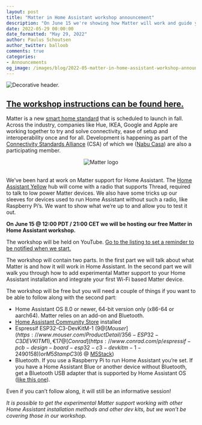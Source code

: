 ```yaml
---
layout: post
title: "Matter in Home Assistant workshop announcement"
description: "On June 15 we're showing how Matter will work and guide you in getting it set up."
date: 2022-05-29 00:00:00
date_formatted: "May 29, 2022"
author: Paulus Schoutsen
author_twitter: balloob
comments: true
categories:
- Announcements
og_image: /images/blog/2022-05-matter-in-home-assistant-workshop-announcement/social.png
---
```


<img src='/images/blog/2022-05-matter-in-home-assistant-workshop-announcement/header.png' alt="Decorative header." class='no-shadow'>

## [The workshop instructions can be found here.](/matter-june-22)

Matter is a new [smart home standard](https://csa-iot.org/all-solutions/matter/) that is scheduled to launch in fall. Across the industry, companies like Hue, IKEA, Google and Apple are working together to try and solve connectivity, ease of setup and interoperability once and for all. Development is happening as part of the [Connectivity Standards Alliance](https://csa-iot.org/) (CSA) of which we ([Nabu Casa](https://www.nabucasa.com)) are also a participating member.

<center><img src='/images/supported_brands/matter.png' alt='Matter logo' class='no-shadow'></center><br>

We’ve been hard at work on Matter support for Home Assistant. The [Home Assistant Yellow](/yellow/) hub will come with a radio that supports Thread, required to talk to low power Matter devices. We also have some tricks up our sleeves for devices used to run Home Assistant without such a radio, like Raspberry Pi’s. We want to show what we’re up to and allow you to test it out.

**On June 15 @ 12:00 PDT / 21:00 CET we will be hosting our free Matter in Home Assistant workshop.**

The workshop will be held on YouTube. [Go to the listing to set a reminder to be notified when we start.](https://www.youtube.com/watch?v=9fOHBl5w0_k)

The workshop will contain two parts. In the first part we will talk about what Matter is and how it will work in Home Assistant. In the second part we will walk you through how to add experimental Matter support to your Home Assistant installation and integrate your first Wi-Fi based Matter device.

The workshop will be free but you will need a couple of things if you want to be able to follow along with the second part:

- Home Assistant OS 8.0 or newer, 64-bit version only (x86-64 or aarch64). Matter relies on an add-on and Bluetooth.
- [Home Assistant Community Store](https://hacs.xyz/) installed
- Espressif ESP32-C3-DevKitM-1 ($9 @ [Mouser](https://www.mouser.com/ProductDetail/356-ESP32-C3DEVKITM1), €17 @ [Conrad](https://www.conrad.com/p/espressif-pcb-design-board-esp32-c3-devkitm-1-2490158)) or M5Stamp C3 ($6 @ [M5Stack](https://twitter.com/home_assistant/status/1531712479016890369))
- Bluetooth. If you use a Raspberry Pi to run Home Assistant you’re set. If you have a Home Assistant Blue or another device without Bluetooth, get a Bluetooth USB adapter that is supported by Home Assistant OS ([like this one](https://www.amazon.com/gp/product/B09DMP6T22/ref=as_li_tl?ie=UTF8&camp=1789&creative=9325&creativeASIN=B09DMP6T22&linkCode=as2&tag=homeassista0e-20&linkId=c5046239bf04d5b21835299dfb393f0e)).

Even if you can’t follow along, it will still be an informative session!

_It is possible to get the experimental Matter support working with other Home Assistant installation methods and other dev kits, but we won’t be covering those in our workshop._
